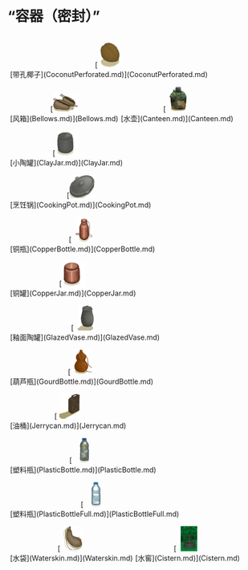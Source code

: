 # “容器（密封）”  
<div style="display:table"><div style="display:inline-block;padding-top:15px;padding-left:5px;border:none;text-align:center;min-width:150px;min-height:0px;margin: auto">[<div style="width:50px;display:inline-block;text-align:center"><img decoding="async" src="Sprite/Coconut.png" href="a.md" style="max-width:50px;max-height:50px;"></div><br>[带孔椰子](CoconutPerforated.md)](CoconutPerforated.md)</div><div style="display:inline-block;padding-top:15px;padding-left:5px;border:none;text-align:center;min-width:150px;min-height:0px;margin: auto">[<div style="width:50px;display:inline-block;text-align:center"><img decoding="async" src="Sprite/Bellows.png" href="a.md" style="max-width:50px;max-height:50px;"></div><br>[风箱](Bellows.md)](Bellows.md)</div><div style="display:inline-block;padding-top:15px;padding-left:5px;border:none;text-align:center;min-width:150px;min-height:0px;margin: auto">[<div style="width:50px;display:inline-block;text-align:center"><img decoding="async" src="Sprite/MilitaryCanteen.png" href="a.md" style="max-width:50px;max-height:50px;"></div><br>[水壶](Canteen.md)](Canteen.md)</div><div style="display:inline-block;padding-top:15px;padding-left:5px;border:none;text-align:center;min-width:150px;min-height:0px;margin: auto">[<div style="width:50px;display:inline-block;text-align:center"><img decoding="async" src="Sprite/ClayJar.png" href="a.md" style="max-width:50px;max-height:50px;"></div><br>[小陶罐](ClayJar.md)](ClayJar.md)</div><div style="display:inline-block;padding-top:15px;padding-left:5px;border:none;text-align:center;min-width:150px;min-height:0px;margin: auto">[<div style="width:50px;display:inline-block;text-align:center"><img decoding="async" src="Sprite/CookingPotClosed.png" href="a.md" style="max-width:50px;max-height:50px;"></div><br>[烹饪锅](CookingPot.md)](CookingPot.md)</div><div style="display:inline-block;padding-top:15px;padding-left:5px;border:none;text-align:center;min-width:150px;min-height:0px;margin: auto">[<div style="width:50px;display:inline-block;text-align:center"><img decoding="async" src="Sprite/CopperBottle.png" href="a.md" style="max-width:50px;max-height:50px;"></div><br>[铜瓶](CopperBottle.md)](CopperBottle.md)</div><div style="display:inline-block;padding-top:15px;padding-left:5px;border:none;text-align:center;min-width:150px;min-height:0px;margin: auto">[<div style="width:50px;display:inline-block;text-align:center"><img decoding="async" src="Sprite/CopperJar.png" href="a.md" style="max-width:50px;max-height:50px;"></div><br>[铜罐](CopperJar.md)](CopperJar.md)</div><div style="display:inline-block;padding-top:15px;padding-left:5px;border:none;text-align:center;min-width:150px;min-height:0px;margin: auto">[<div style="width:50px;display:inline-block;text-align:center"><img decoding="async" src="Sprite/GlazedVase.png" href="a.md" style="max-width:50px;max-height:50px;"></div><br>[釉面陶罐](GlazedVase.md)](GlazedVase.md)</div><div style="display:inline-block;padding-top:15px;padding-left:5px;border:none;text-align:center;min-width:150px;min-height:0px;margin: auto">[<div style="width:50px;display:inline-block;text-align:center"><img decoding="async" src="Sprite/GourdBottle.png" href="a.md" style="max-width:50px;max-height:50px;"></div><br>[葫芦瓶](GourdBottle.md)](GourdBottle.md)</div><div style="display:inline-block;padding-top:15px;padding-left:5px;border:none;text-align:center;min-width:150px;min-height:0px;margin: auto">[<div style="width:50px;display:inline-block;text-align:center"><img decoding="async" src="Sprite/Jerrycan.png" href="a.md" style="max-width:50px;max-height:50px;"></div><br>[油桶](Jerrycan.md)](Jerrycan.md)</div><div style="display:inline-block;padding-top:15px;padding-left:5px;border:none;text-align:center;min-width:150px;min-height:0px;margin: auto">[<div style="width:50px;display:inline-block;text-align:center"><img decoding="async" src="Sprite/PlasticBottleDirty.png" href="a.md" style="max-width:50px;max-height:50px;"></div><br>[塑料瓶](PlasticBottle.md)](PlasticBottle.md)</div><div style="display:inline-block;padding-top:15px;padding-left:5px;border:none;text-align:center;min-width:150px;min-height:0px;margin: auto">[<div style="width:50px;display:inline-block;text-align:center"><img decoding="async" src="Sprite/PlasticBottle.png" href="a.md" style="max-width:50px;max-height:50px;"></div><br>[塑料瓶](PlasticBottleFull.md)](PlasticBottleFull.md)</div><div style="display:inline-block;padding-top:15px;padding-left:5px;border:none;text-align:center;min-width:150px;min-height:0px;margin: auto">[<div style="width:50px;display:inline-block;text-align:center"><img decoding="async" src="Sprite/WaterSkin.png" href="a.md" style="max-width:50px;max-height:50px;"></div><br>[水袋](Waterskin.md)](Waterskin.md)</div><div style="display:inline-block;padding-top:15px;padding-left:5px;border:none;text-align:center;min-width:150px;min-height:0px;margin: auto">[<div style="width:50px;display:inline-block;text-align:center"><img decoding="async" src="Sprite/Well.png" href="a.md" style="max-width:50px;max-height:50px;"></div><br>[水窖](Cistern.md)](Cistern.md)</div></div>  
  
